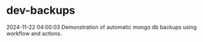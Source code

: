 # dev-backups
2024-11-22 04:00:03 Demonstration of automatic mongo db backups using workflow and actions.
